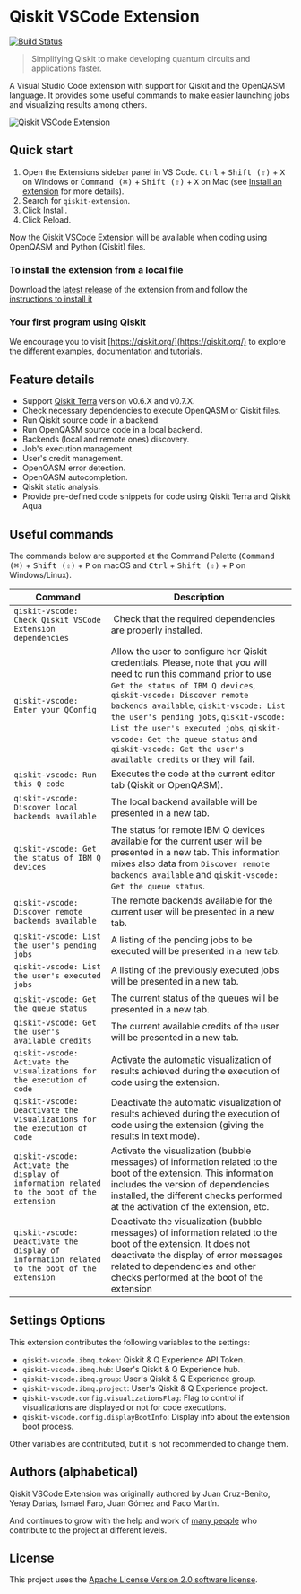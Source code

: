 # Qiskit VSCode Extension

[![Build Status](https://www.travis-ci.org/Qiskit/qiskit-vscode.svg?branch=master)](https://www.travis-ci.org/Qiskit/qiskit-vscode)

> Simplifying Qiskit to make developing quantum circuits and applications faster.

A Visual Studio Code extension with support for Qiskit and the OpenQASM language. It provides some useful commands to make easier launching jobs and visualizing results among others.

![Qiskit VSCode Extension](https://raw.githubusercontent.com/Qiskit/qiskit-vscode/master/docs/images/execute-sample.gif "Example of running Qiskit VSCode Extension")

## Quick start

1. Open the Extensions sidebar panel in VS Code. <kbd>Ctrl</kbd> + <kbd>Shift (⇧)</kbd> + <kbd>X</kbd> on Windows or <kbd>Command (⌘)</kbd> + <kbd>Shift (⇧)</kbd> + <kbd>X</kbd> on Mac (see [Install an extension](https://code.visualstudio.com/docs/editor/extension-gallery#_install-an-extension) for more details).
2. Search for `qiskit-extension`.
3. Click Install.
4. Click Reload.

Now the Qiskit VSCode Extension will be available when coding using OpenQASM and Python (Qiskit) files.

### To install the extension from a local file

Download the [latest release](https://github.com/Qiskit/qiskit-vscode/releases) of the extension from and follow the [instructions to install it](https://code.visualstudio.com/docs/editor/extension-gallery#_install-from-a-vsix)

### Your first program using Qiskit

We encourage you to visit [https://qiskit.org/](https://qiskit.org/) to explore the different examples, documentation and tutorials.

## Feature details

-   Support [Qiskit Terra](https://github.com/Qiskit/qiskit-terra/) version v0.6.X and v0.7.X.
-   Check necessary dependencies to execute OpenQASM or Qiskit files.
-   Run Qiskit source code in a backend.
-   Run OpenQASM source code in a local backend.
-   Backends (local and remote ones) discovery.
-   Job's execution management.
-   User's credit management.
-   OpenQASM error detection.
-   OpenQASM autocompletion.
-   Qiskit static analysis.
-   Provide pre-defined code snippets for code using Qiskit Terra and Qiskit Aqua

## Useful commands

The commands below are supported at the Command Palette (<kbd>Command (⌘)</kbd> + <kbd>Shift (⇧)</kbd> + <kbd>P</kbd> on macOS and <kbd>Ctrl</kbd> + <kbd>Shift (⇧)</kbd> + <kbd>P</kbd> on Windows/Linux).

| Command                                                                                     | Description                                                                                                                                                                                                                                                                                                                                                                                                                |
| ------------------------------------------------------------------------------------------- | -------------------------------------------------------------------------------------------------------------------------------------------------------------------------------------------------------------------------------------------------------------------------------------------------------------------------------------------------------------------------------------------------------------------------- |
| `qiskit-vscode: Check Qiskit VSCode Extension dependencies`                                 |  Check that the required dependencies are properly installed.                                                                                                                                                                                                                                                                                                                                                              |
| `qiskit-vscode: Enter your QConfig`                                                         | Allow the user to configure her Qiskit credentials. Please, note that you will need to run this command prior to use `Get the status of IBM Q devices`, `qiskit-vscode: Discover remote backends available`, `qiskit-vscode: List the user's pending jobs`, `qiskit-vscode: List the user's executed jobs`, `qiskit-vscode: Get the queue status` and `qiskit-vscode: Get the user's available credits` or they will fail. |
| `qiskit-vscode: Run this Q code`                                                            | Executes the code at the current editor tab (Qiskit or OpenQASM).                                                                                                                                                                                                                                                                                                                                                          |
| `qiskit-vscode: Discover local backends available`                                          | The local backend available will be presented in a new tab.                                                                                                                                                                                                                                                                                                                                                                |
| `qiskit-vscode: Get the status of IBM Q devices`                                            | The status for remote IBM Q devices available for the current user will be presented in a new tab. This information mixes also data from `Discover remote backends available` and `qiskit-vscode: Get the queue status`.                                                                                                                                                                                                   |
| `qiskit-vscode: Discover remote backends available`                                         | The remote backends available for the current user will be presented in a new tab.                                                                                                                                                                                                                                                                                                                                         |
| `qiskit-vscode: List the user's pending jobs`                                               | A listing of the pending jobs to be executed will be presented in a new tab.                                                                                                                                                                                                                                                                                                                                               |
| `qiskit-vscode: List the user's executed jobs`                                              | A listing of the previously executed jobs will be presented in a new tab.                                                                                                                                                                                                                                                                                                                                                  |
| `qiskit-vscode: Get the queue status`                                                       | The current status of the queues will be presented in a new tab.                                                                                                                                                                                                                                                                                                                                                           |
| `qiskit-vscode: Get the user's available credits`                                           | The current available credits of the user will be presented in a new tab.                                                                                                                                                                                                                                                                                                                                                  |
| `qiskit-vscode: Activate the visualizations for the execution of code`                      | Activate the automatic visualization of results achieved during the execution of code using the extension.                                                                                                                                                                                                                                                                                                                 |
| `qiskit-vscode: Deactivate the visualizations for the execution of code`                    | Deactivate the automatic visualization of results achieved during the execution of code using the extension (giving the results in text mode).                                                                                                                                                                                                                                                                             |
| `qiskit-vscode: Activate the display of information related to the boot of the extension`   | Activate the visualization (bubble messages) of information related to the boot of the extension. This information includes the version of dependencies installed, the different checks performed at the activation of the extension, etc.                                                                                                                                                                                 |
| `qiskit-vscode: Deactivate the display of information related to the boot of the extension` | Deactivate the visualization (bubble messages) of information related to the boot of the extension. It does not deactivate the display of error messages related to dependencies and other checks performed at the boot of the extension                                                                                                                                                                                   |

## Settings Options

This extension contributes the following variables to the settings:

-   `qiskit-vscode.ibmq.token`: Qiskit & Q Experience API Token.
-   `qiskit-vscode.ibmq.hub`: User's Qiskit & Q Experience hub.
-   `qiskit-vscode.ibmq.group`: User's Qiskit & Q Experience group.
-   `qiskit-vscode.ibmq.project`: User's Qiskit & Q Experience project.
-   `qiskit-vscode.config.visualizationsFlag`: Flag to control if visualizations are displayed or not for code executions.
-   `qiskit-vscode.config.displayBootInfo`: Display info about the extension boot process.

Other variables are contributed, but it is not recommended to change them.

## Authors (alphabetical)

Qiskit VSCode Extension was originally authored by Juan Cruz-Benito, Yeray Darias, Ismael Faro, Juan Gómez and Paco Martín.

And continues to grow with the help and work of [many people](https://github.com/Qiskit/qiskit-vscode/graphs/contributors) who contribute to the project at different levels.

## License

This project uses the [Apache License Version 2.0 software license](https://www.apache.org/licenses/LICENSE-2.0).
